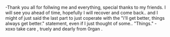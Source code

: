<img src="https://static.wikia.nocookie.net/needy-streamer-overload/images/e/e7/Henshin.gif/revision/latest?cb=20220313163942" alt=""/>


-Thank you all for follwing me and everything, special thanks to my friends. I will see you ahead of time, hopefully I will recover and come back.. and I might of just said the last part to just coperate with the "i'll get better, things always get better." statement, even if I just thought of some.. "Things." -xoxo take care , truely and dearly from 0rgan .
